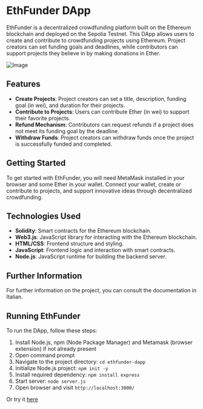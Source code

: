 # EthFunder DApp

EthFunder is a decentralized crowdfunding platform built on the Ethereum blockchain and deployed on the Sepolia Testnet. This DApp allows users to create and contribute to crowdfunding projects using Ethereum. Project creators can set funding goals and deadlines, while contributors can support projects they believe in by making donations in Ether.

![Image](https://github.com/user-attachments/assets/d8347e56-e043-44d3-b1f7-f1dac6d3a334)

## Features

- **Create Projects**: Project creators can set a title, description, funding goal (in wei), and duration for their projects.
- **Contribute to Projects**: Users can contribute Ether (in wei) to support their favorite projects.
- **Refund Mechanism**: Contributors can request refunds if a project does not meet its funding goal by the deadline.
- **Withdraw Funds**: Project creators can withdraw funds once the project is successfully funded and completed.

## Getting Started

To get started with EthFunder, you will need MetaMask installed in your browser and some Ether in your wallet. Connect your wallet, create or contribute to projects, and support innovative ideas through decentralized crowdfunding.

## Technologies Used

- **Solidity**: Smart contracts for the Ethereum blockchain.
- **Web3.js**: JavaScript library for interacting with the Ethereum blockchain.
- **HTML/CSS**: Frontend structure and styling.
- **JavaScript**: Frontend logic and interaction with smart contracts.
- **Node.js**: JavaScript runtime for building the backend server.

## Further Information

For further information on the project, you can consult the documentation in Italian.

## Running EthFunder

To run the DApp, follow these steps:

1. Install Node.js, npm (Node Package Manager) and Metamask (browser extension) if not already present
2. Open command prompt
3. Navigate to the project directory: `cd ethfunder-dapp`
4. Initialize Node.js project: `npm init -y`
5. Install required dependency: `npm install express`
6. Start server: `node server.js`
7. Open browser and visit `http://localhost:3000/`

Or try it [here](https://raw.githack.com/gianmarcoferri/EthFunder-DApp/refs/heads/main/public/index.html)
